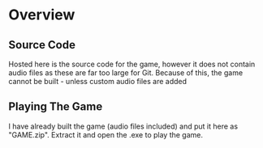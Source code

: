 # Overview
## Source Code
Hosted here is the source code for the game, however it does not contain audio files as these are far too large for Git. 
Because of this, the game cannot be built - unless custom audio files are added

## Playing The Game
I have already built the game (audio files included) and put it here as "GAME.zip". Extract it and open the .exe to play the game.
